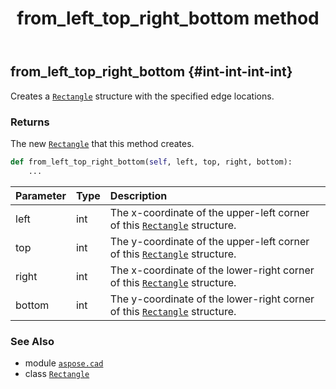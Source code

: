﻿---
title: from_left_top_right_bottom method
second_title: Aspose.CAD for Python via .NET API References
description: 
type: docs
weight: 40
url: /python-net/aspose.cad/rectangle/from_left_top_right_bottom/
is_root: false
---

## from_left_top_right_bottom {#int-int-int-int}

Creates a [`Rectangle`](/cad/python-net/aspose.cad/rectangle) structure with the specified edge locations.


### Returns 


The new [`Rectangle`](/cad/python-net/aspose.cad/rectangle) that this method creates.


```python
def from_left_top_right_bottom(self, left, top, right, bottom):
    ...
```


| Parameter | Type | Description |
| :- | :- | :- |
| left | int | The x-coordinate of the upper-left corner of this [`Rectangle`](/cad/python-net/aspose.cad/rectangle) structure. |
| top | int | The y-coordinate of the upper-left corner of this [`Rectangle`](/cad/python-net/aspose.cad/rectangle) structure. |
| right | int | The x-coordinate of the lower-right corner of this [`Rectangle`](/cad/python-net/aspose.cad/rectangle) structure. |
| bottom | int | The y-coordinate of the lower-right corner of this [`Rectangle`](/cad/python-net/aspose.cad/rectangle) structure. |



### See Also
* module [`aspose.cad`](../../)
* class [`Rectangle`](/cad/python-net/aspose.cad/rectangle)
